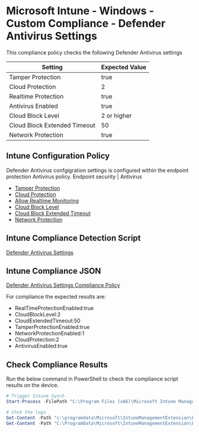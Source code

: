 # Microsoft Intune - Windows - Custom Compliance - Defender Antivirus Settings

This compliance policy checks the following Defender Antivirus settings

| Setting   | Expected Value |
| ----------| ---------------|
| Tamper Protection | true   |
| Cloud Protection | 2       |
| Realtime Protection | true |
| Antivirus Enabled | true   |
| Cloud Block Level | 2 or higher |
| Cloud Block Extended Timeout | 50 |
| Network Protection | true |

## Intune Configuration Policy

Defender Antivirus confgigration settings is configured within the endpoint protection Antivirus policy.
Endpoint security | Antivirus

- [Tamper Protection](https://learn.microsoft.com/en-us/windows/client-management/mdm/defender-csp#configurationtamperprotection)
- [Cloud Protection](https://learn.microsoft.com/en-us/windows/client-management/mdm/policy-csp-defender?WT.mc_id=Portal-fx#allowcloudprotection)
- [Allow Realtime Monitoring](https://learn.microsoft.com/en-us/windows/client-management/mdm/policy-csp-defender?WT.mc_id=Portal-fx#allowrealtimemonitoring)
- [Cloud Block Level](https://learn.microsoft.com/en-us/windows/client-management/mdm/policy-csp-defender?WT.mc_id=Portal-fx#cloudblocklevel)
- [Cloud Block Extended Timeout](https://learn.microsoft.com/en-us/windows/client-management/mdm/policy-csp-defender?WT.mc_id=Portal-fx#cloudextendedtimeout)
- [Network Protection](https://learn.microsoft.com/en-us/windows/client-management/mdm/policy-csp-defender?WT.mc_id=Portal-fx#enablenetworkprotection)

## Intune Compliance Detection Script

[Defender Antivirus Settings](./Windows-CustomCompliance-DefenderAntivirus.ps1)

## Intune Compliance JSON

[Defender Antivirus Settings Compliance Policy](./Windows-CustomCompliance-DefenderAntivirus.json)

For compliance the expected results are:

- RealTimeProtectionEnabled:true
- CloudBlockLevel:2
- CloudExtendedTimeout:50
- TamperProtectionEnabled:true
- NetworkProtectionEnabled:1
- CloudProtection:2
- AntivirusEnabled:true

## Check Compliance Results

Run the below command in PowerShell to check the compliance script results on the device.

```powershell
# Trigger Intune Synch
Start-Process -FilePath "C:\Program Files (x86)\Microsoft Intune Management Extension\Microsoft.Management.Services.IntuneWindowsAgent.exe" -ArgumentList intunemanagementextension://synccompliance
```

```powershell
# Chck the logs
Get-Content -Path "c:\programdata\Microsoft\IntuneManagementExtension\Logs\AgentExecutor.log" | Select-String -Pattern 'CloudBlockLevel|RealTimeProtectionEnabled|CloudExtendedTimeout|AntivirusEnabled|TamperProtectionEnabled|NetworkProtectionEnabled|CloudProtection'
Get-Content -Path "C:\ProgramData\Microsoft\IntuneManagementExtension\Logs\HealthScripts.log" | Select-String -Pattern 'CloudBlockLevel|RealTimeProtectionEnabled|CloudExtendedTimeout|AntivirusEnabled|TamperProtectionEnabled|NetworkProtectionEnabled|CloudProtection'

